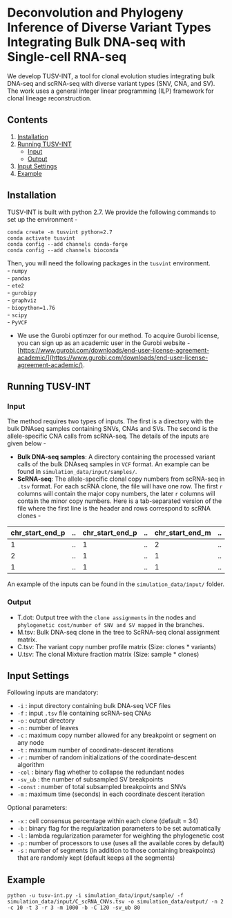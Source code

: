 # Deconvolution and Phylogeny Inference of Diverse Variant Types Integrating Bulk DNA-seq with Single-cell RNA-seq

We develop TUSV-INT, a tool for clonal evolution studies integrating bulk DNA-seq and scRNA-seq with diverse variant types (SNV, CNA, and SV).  The work uses a general integer linear programming (ILP) framework for clonal lineage reconstruction.

## Contents
1. [Installation](#installation) 
2. [Running TUSV-INT](#running)
	- [Input](#input)
	- [Output](#output)
3. [Input Settings](#settings)
4. [Example](#example)

<a name="installation"></a>
## Installation
TUSV-INT is built with python 2.7. We provide the following commands to set up the environment - 

```
conda create -n tusvint python=2.7
conda activate tusvint
conda config --add channels conda-forge
conda config --add channels bioconda
```

Then, you will need the following packages in the  `tusvint` environment. <br>
      - `numpy` <br>
      - `pandas` <br>
      - `ete2` <br>
      - `gurobipy` <br>
      - `graphviz` <br>
      - `biopython=1.76` <br>
      - `scipy` <br>
      - `PyVCF`
- We use the Gurobi optimzer for our method. To acquire Gurobi license, you can sign up as an academic user in the Gurobi website - [https://www.gurobi.com/downloads/end-user-license-agreement-academic/](https://www.gurobi.com/downloads/end-user-license-agreement-academic/). 

<a name="running"></a>
## Running TUSV-INT

<a name="input"></a>
### Input 
The method requires two types of inputs. The first is a directory with the bulk DNAseq samples containing SNVs, CNAs and SVs. The second is the allele-specific CNA calls from scRNA-seq. The details of the inputs are given below - 

- **Bulk DNA-seq samples**: A directory containing the processed variant calls of the bulk DNAseq samples in `VCF` format. An example can be found in `simulation_data/input/samples/`. 
- **ScRNA-seq**: The allele-specific clonal copy numbers from scRNA-seq in `.tsv` format. For each scRNA clone, the file will have one row. The first `r` columns will contain the major copy numbers, the later `r` columns will contain the minor copy numbers. Here is a tab-separated version of the file where the first line is the header and rows correspond to scRNA clones -  

| chr_start_end_p |  ..   |  chr_start_end_p  | .. | chr_start_end_m     |  .. | chr_start_end_m |
| -------- | ------- | ------- | ------- | ------- | ------- | ------- |
| 1 | .. | 1 | .. | 2 | .. | 1 |
| 2 | .. | 1 | .. | 1 | .. | 1 |
| 1 | .. | 1 | .. | 1 | .. | 1 |

 
  An example of the inputs can be found in the `simulation_data/input/` folder. 

<a name="output"></a>
### Output 
- T.dot: Output tree with the `clone assignments` in the nodes and  `phylogenetic cost/number of SNV and SV mapped` in the branches.
- M.tsv: Bulk DNA-seq clone in the tree to ScRNA-seq clonal assignment matrix.
- C.tsv: The variant copy number profile matrix (Size: clones * variants)
- U.tsv: The clonal Mixture fraction matrix (Size: sample * clones)

<a name="settings"></a>
## Input Settings

Following inputs are mandatory:
- `-i` : input directory containing bulk DNA-seq VCF files
-  `-f` : input `.tsv` file containing scRNA-seq CNAs
- `-o` : output directory
- `-n` : number of leaves
- `-c` : maximum copy number allowed for any breakpoint or segment on any node
- `-t` : maximum number of coordinate-descent iterations
- `-r` : number of random initializations of the coordinate-descent algorithm
- `-col` : binary flag whether to collapse the redundant nodes
- `-sv_ub` : the number of subsampled SV breakpoints 
- `-const` : number of total subsampled breakpoints and SNVs
- `-m` : maximum time (seconds) in each coordinate descent iteration

Optional parameters:
- `-x` : cell consensus percentage within each clone (default = 34)
- `-b` : binary flag for the regularization parameters to be set automatically
- `-l` : lambda regularization parameter for weighting the phylogenetic cost
- `-p` : number of processors to use (uses all the available cores by default)
- `-s` : number of segments (in addition to those containing breakpoints) that are randomly kept (default keeps all the segments)

<a name="example"></a>
## Example

```
python -u tusv-int.py -i simulation_data/input/sample/ -f simulation_data/input/C_scRNA_CNVs.tsv -o simulation_data/output/ -n 2 -c 10 -t 3 -r 3 -m 1000 -b -C 120 -sv_ub 80
```
